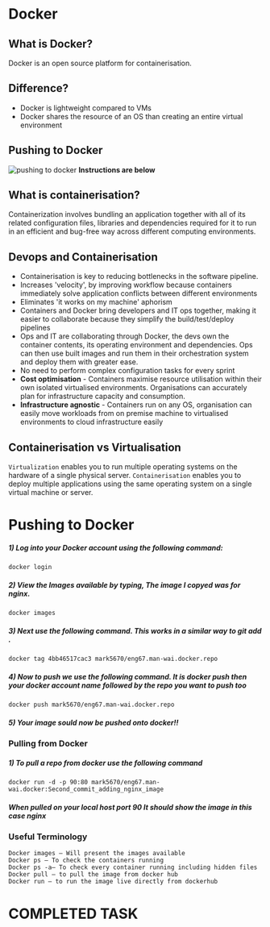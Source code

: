 # Docker

## What is Docker?
Docker is an open source platform for containerisation.


## Difference?
- Docker is lightweight compared to VMs
- Docker shares the resource of an OS than creating an entire virtual environment

## Pushing to Docker 
![pushing to docker](images/pushing_to_docker.gif)
__Instructions are below__

## What is containerisation?
Containerization involves bundling an application together with all of its related configuration files, libraries and dependencies required for it to run in an efficient and bug-free way across different 
computing environments.


## Devops and Containerisation 
- Containerisation is key to reducing bottlenecks in the software pipeline.
- Increases 'velocity', by improving workflow because containers immediately solve application conflicts between different environments
- Eliminates 'it works on my machine' aphorism
- Containers and Docker bring developers and IT ops together, making it easier to collaborate because they simplify the build/test/deploy pipelines
- Ops and IT are collaborating through Docker, the devs own the container contents, its operating environment and dependencies. Ops can then use built images and run them in their orchestration system and deploy them with greater ease.
- No need to perform complex configuration tasks for every sprint
- **Cost optimisation** - Containers maximise resource utilisation within their own isolated virtualised environments. Organisations can accurately plan for infrastructure capacity and consumption.
- **Infrastructure agnostic** - Containers run on any OS, organisation can easily move workloads from on premise machine to virtualised environments to cloud infrastructure easily


## Containerisation vs Virtualisation 

```Virtualization``` enables you to run multiple operating systems on the hardware of a single physical server.
```Containerisation``` enables you to deploy multiple applications using the same operating system on a single virtual machine or server. 

# Pushing to Docker

##### 1) Log into your Docker account using the following command:

```docker login```

##### 2) View the Images available by typing, The image I copyed was for nginx. 

```docker images```

##### 3) Next use the following command. This works in a similar way to git add .

```
docker tag 4bb46517cac3 mark5670/eng67.man-wai.docker.repo
```

##### 4) Now to push we use the following command. It is docker push then your docker account name followed by the repo you want to push too

```docker push mark5670/eng67.man-wai.docker.repo```

##### 5) Your image sould now be pushed onto docker!!

### Pulling from Docker

##### 1) To pull a repo from docker use the following command

``` docker run -d -p 90:80 mark5670/eng67.man-wai.docker:Second_commit_adding_nginx_image ```

##### When pulled on your local host port 90 It should show the image in this case nginx

### Useful Terminology 
```
Docker images – Will present the images available
Docker ps – To check the containers running
Docker ps -a– To check every container running including hidden files
Docker pull – to pull the image from docker hub
Docker run – to run the image live directly from dockerhub

```

# COMPLETED TASK 

